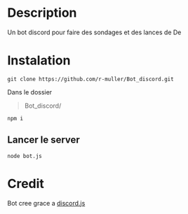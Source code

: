 # Description
Un bot discord pour faire des sondages et des lances de De

# Instalation
`git clone https://github.com/r-muller/Bot_discord.git`

Dans le dossier 
> Bot_discord/

`npm i`

## Lancer le server
`node bot.js`



# Credit
Bot cree grace a [discord.js](https://github.com/discordjs/discord.js)
